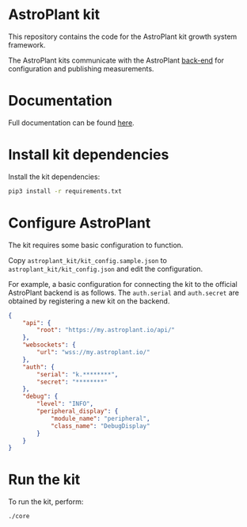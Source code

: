 # AstroPlant kit
This repository contains the code for the AstroPlant kit growth system framework.

The AstroPlant kits communicate with the AstroPlant [back-end](https://github.com/astroplant/astroplant-server) for configuration and publishing measurements.

# Documentation

Full documentation can be found [here](https://astroplant-kit.readthedocs.io/en/latest/index.html).

# Install kit dependencies

Install the kit dependencies:

```bash
pip3 install -r requirements.txt
```

# Configure AstroPlant

The kit requires some basic configuration to function.

Copy `astroplant_kit/kit_config.sample.json` to `astroplant_kit/kit_config.json` and edit the configuration.

For example, a basic configuration for connecting the kit to the official AstroPlant backend is as follows.
The `auth.serial` and `auth.secret` are obtained by registering a new kit on the backend.

```json
{
    "api": {
        "root": "https://my.astroplant.io/api/"
    },
    "websockets": {
        "url": "wss://my.astroplant.io/"
    },
    "auth": {
        "serial": "k.********",
        "secret": "********"
    },
    "debug": {
        "level": "INFO",
        "peripheral_display": {
            "module_name": "peripheral",
            "class_name": "DebugDisplay"
        }
    }
}
```

# Run the kit

To run the kit, perform:

```bash
./core
```
